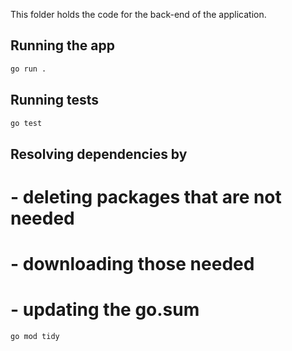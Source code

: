 This folder holds the code for the back-end of the application.

## Running the app

```sh
go run .
```

## Running tests

```sh
go test
```

## Resolving dependencies by

# - deleting packages that are not needed

# - downloading those needed

# - updating the go.sum

```sh
go mod tidy
```
